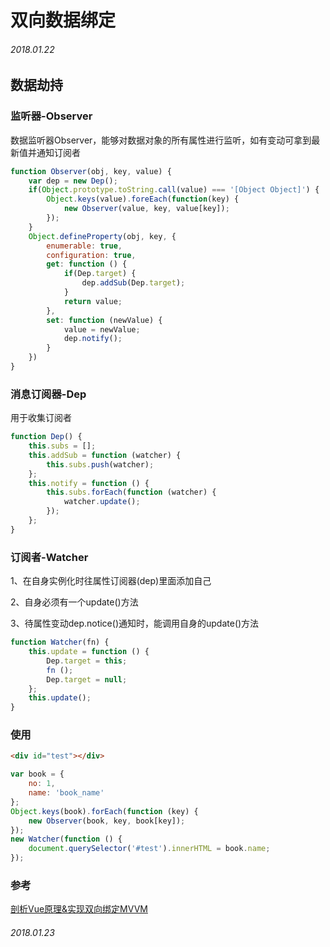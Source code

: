 # 双向数据绑定

###### 2018.01.22

## 数据劫持

### 监听器-Observer

数据监听器Observer，能够对数据对象的所有属性进行监听，如有变动可拿到最新值并通知订阅者

```js
function Observer(obj, key, value) {
    var dep = new Dep();
    if(Object.prototype.toString.call(value) === '[Object Object]') {
        Object.keys(value).foreEach(function(key) {
            new Observer(value, key, value[key]);
        });
    }
    Object.defineProperty(obj, key, {
        enumerable: true,
        configuration: true,
        get: function () {
            if(Dep.target) {
                dep.addSub(Dep.target);
            }
            return value;
        },
        set: function (newValue) {
            value = newValue;
            dep.notify();
        }
    })
}
```

### 消息订阅器-Dep

用于收集订阅者

```js
function Dep() {
    this.subs = [];
    this.addSub = function (watcher) {
        this.subs.push(watcher);
    };
    this.notify = function () {
        this.subs.forEach(function (watcher) {
            watcher.update();
        });
    };
}
```

### 订阅者-Watcher

1、在自身实例化时往属性订阅器(dep)里面添加自己

2、自身必须有一个update()方法

3、待属性变动dep.notice()通知时，能调用自身的update()方法

```js
function Watcher(fn) {
    this.update = function () {
        Dep.target = this;
        fn ();
        Dep.target = null;
    };
    this.update();
}
```

### 使用

```html
<div id="test"></div>
```

```js
var book = {
    no: 1,
    name: 'book_name'
};
Object.keys(book).forEach(function (key) {
    new Observer(book, key, book[key]);
});
new Watcher(function () {
    document.querySelector('#test').innerHTML = book.name;
});
```

### 参考
[剖析Vue原理&实现双向绑定MVVM](https://segmentfault.com/a/1190000006599500)

###### 2018.01.23